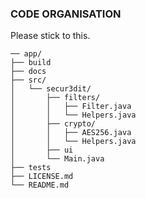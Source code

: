### CODE ORGANISATION

Please stick to this. 

    ── app/ 
    ├── build
    ├── docs
    ├── src/
    │   └── secur3dit/
    │       ├── filters/
    │       │   ├── Filter.java
    │       │   └── Helpers.java
    │       ├── crypto/
    │       │   ├── AES256.java
    │       │   └── Helpers.java
    │       ├── ui
    │       └── Main.java
    ├── tests
    ├── LICENSE.md
    └── README.md
